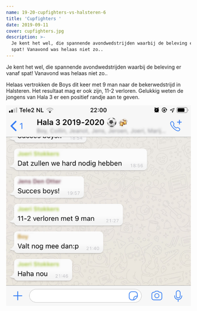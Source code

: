 ```yaml
---
name: 19-20-cupfighters-vs-halsteren-6
title: 'Cupfighters '
date: 2019-09-11
cover: cupfighters.jpg
description: >-
  Je kent het wel, die spannende avondwedstrijden waarbij de beleving er vanaf
  spat! Vanavond was helaas niet zo..
---
```


Je kent het wel, die spannende avondwedstrijden waarbij de beleving er vanaf spat! Vanavond was helaas niet zo..

Helaas vertrokken de Boys dit keer met 9 man naar de bekerwedstrijd in Halsteren. Het resultaat mag er ook zijn, 11-2 verloren. Gelukkig weten de jongens van Hala 3 er een positief randje aan te geven.

!["Valt nog mee dan:p"](valt-nog-mee.png)

